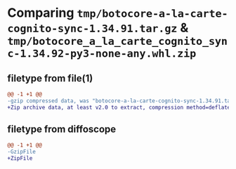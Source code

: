 # Comparing `tmp/botocore-a-la-carte-cognito-sync-1.34.91.tar.gz` & `tmp/botocore_a_la_carte_cognito_sync-1.34.92-py3-none-any.whl.zip`

## filetype from file(1)

```diff
@@ -1 +1 @@
-gzip compressed data, was "botocore-a-la-carte-cognito-sync-1.34.91.tar", last modified: Thu Apr 25 01:03:26 2024, max compression
+Zip archive data, at least v2.0 to extract, compression method=deflate
```

## filetype from diffoscope

```diff
@@ -1 +1 @@
-GzipFile
+ZipFile
```

